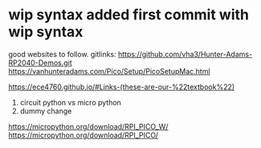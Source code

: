 # wip syntax added first commit with wip syntax

good websites to follow.
gitlinks: https://github.com/vha3/Hunter-Adams-RP2040-Demos.git
https://vanhunteradams.com/Pico/Setup/PicoSetupMac.html

https://ece4760.github.io/#Links-(these-are-our-%22textbook%22)

1. circuit python vs micro python
2. dummy change

https://micropython.org/download/RPI_PICO_W/
https://micropython.org/download/RPI_PICO/
